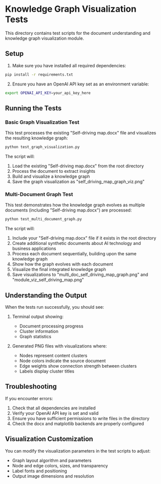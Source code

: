 # Knowledge Graph Visualization Tests

This directory contains test scripts for the document understanding and knowledge graph visualization module.

## Setup

1. Make sure you have installed all required dependencies:

```bash
pip install -r requirements.txt
```

2. Ensure you have an OpenAI API key set as an environment variable:

```bash
export OPENAI_API_KEY=your_api_key_here
```

## Running the Tests

### Basic Graph Visualization Test

This test processes the existing "Self-driving map.docx" file and visualizes the resulting knowledge graph:

```bash
python test_graph_visualization.py
```

The script will:
1. Load the existing "Self-driving map.docx" from the root directory
2. Process the document to extract insights
3. Build and visualize a knowledge graph
4. Save the graph visualization as "self_driving_map_graph_viz.png"

### Multi-Document Graph Test

This test demonstrates how the knowledge graph evolves as multiple documents (including "Self-driving map.docx") are processed:

```bash
python test_multi_document_graph.py
```

The script will:
1. Include your "Self-driving map.docx" file if it exists in the root directory
2. Create additional synthetic documents about AI technology and business applications
3. Process each document sequentially, building upon the same knowledge graph
4. Show how the graph evolves with each document
5. Visualize the final integrated knowledge graph
6. Save visualizations to "multi_doc_self_driving_map_graph.png" and "module_viz_self_driving_map.png"

## Understanding the Output

When the tests run successfully, you should see:

1. Terminal output showing:
   - Document processing progress
   - Cluster information
   - Graph statistics

2. Generated PNG files with visualizations where:
   - Nodes represent content clusters
   - Node colors indicate the source document
   - Edge weights show connection strength between clusters
   - Labels display cluster titles

## Troubleshooting

If you encounter errors:

1. Check that all dependencies are installed
2. Verify your OpenAI API key is set and valid
3. Ensure you have sufficient permissions to write files in the directory
4. Check the docx and matplotlib backends are properly configured

## Visualization Customization

You can modify the visualization parameters in the test scripts to adjust:
- Graph layout algorithm and parameters
- Node and edge colors, sizes, and transparency
- Label fonts and positioning
- Output image dimensions and resolution 